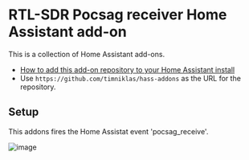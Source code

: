 # RTL-SDR Pocsag receiver Home Assistant add-on

This is a collection of Home Assistant add-ons.

* [How to add this add-on repository to your Home Assistant install](https://home-assistant.io/hassio/installing_third_party_addons/)
* Use `https://github.com/timniklas/hass-addons` as the URL for the repository.

## Setup

This addons fires the Home Assistat event 'pocsag_receive'.

![image](https://github.com/user-attachments/assets/09f47438-3f5c-4120-ab18-c87707dfd68f)
